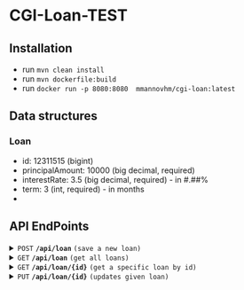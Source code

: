 # CGI-Loan-TEST

## Installation

+ run `mvn clean install`
+ run `mvn dockerfile:build`
+ run `docker run -p 8080:8080  mmannovhm/cgi-loan:latest`

## Data structures

### Loan

+ id: 12311515 (bigint)
+ principalAmount: 10000 (big decimal, required)
+ interestRate: 3.5 (big decimal, required) - in #.##%
+ term: 3 (int, required) - in months
+

## API EndPoints

<details>
 <summary><code>POST</code> <code><b>/api/loan</b></code> <code>(save a new loan)</code></summary>

##### Parameters

> | name | type     | data type          | example                                                         |
> |------|----------|--------------------|-----------------------------------------------------------------|
> | None | required | loan object (JSON) | { "principalAmount": 10000.11, "interestRate": 1.50, "term": 1} |

##### Responses

> | http code | content-type               | response                                                                            |
> |-----------|----------------------------|-------------------------------------------------------------------------------------|
> | `201`     | `text/plain;charset=UTF-8` | `{"id": 11,"principalAmount": 10000.00,"interestRate": 3.50,"term": 3,"npv": 6.78}` |
> | `400`     | `application/json`         | `{"code":"400","message":"Bad Request"}`                                            |

##### Example cURL

> ```javascript
>  curl -X POST -H "Content-Type: application/json" --data @post.json http://localhost:8080/api/loan
> ```

</details>

<details>
  <summary><code>GET</code> <code><b>/api/loan</b></code> <code>(get all loans)</code></summary>

##### Parameters

##### Responses

> | http code | content-type       | response                                                                      |
> |-----------|--------------------|-------------------------------------------------------------------------------|
> | `200`     | `application/json` | [ { "id": 1, "principalAmount": 10000.00, "interestRate": 3.50, "term": 60 }] |
> | `400`     | `application/json` | `{"code":"400","message":"Bad Request"}`                                      |

##### Example cURL

> ```javascript
>  curl -X GET -H "Content-Type: application/json" http://localhost:8080/api/loan
> ```

</details>

<details>
  <summary><code>GET</code> <code><b>/api/loan/{id}</b></code> <code>(get a specific loan by id)</code></summary>

##### Parameters

> | name | type     | data type | description                         |
> |------|----------|-----------|-------------------------------------|
> | `id` | required | string    | The specific loan unique identifier |

##### Responses

> | http code | content-type       | response                                                                   |
> |-----------|--------------------|----------------------------------------------------------------------------|
> | `200`     | `application/json` | { "id": 1, "principalAmount": 10000.00, "interestRate": 3.50, "term": 60 } |
> | `400`     | `application/json` | `{"code":"400","message":"Bad Request"}`                                   |

##### Example cURL

> ```javascript
>  curl -X GET -H "Content-Type: application/json" http://localhost:8080/api/loan/1
> ```

</details>

<details>
  <summary><code>PUT</code> <code><b>/api/loan/{id}</b></code> <code>(updates given loan)</code></summary>

##### Parameters

> | name | type     | data type | description                         |
> |------|----------|-----------|-------------------------------------|
> | `id` | required | string    | The specific loan unique identifier |

##### Responses

> | http code | content-type       | response                                                                                                 | description                                                     |
> |-----------|--------------------|----------------------------------------------------------------------------------------------------------|-----------------------------------------------------------------|
> | `200`     | `application/json` | { "id": 1, "principalAmount": 10000.00, "interestRate": 3.50, "term": 60,"npv": 3.021E,"oldNpv": 2E-10 } | oldNpv was value before update and npv is current/updated value |
> | `400`     | `application/json` | `{"code":"400","message":"Bad Request"}`                                                                 |                                                                 |

##### Example cURL

> ```javascript
>  curl -X PUT -H "Content-Type: application/json" --data @put.json http://localhost:8080/api/loan/1
> ```

</details>